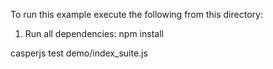 To run this example execute the following from this directory:

1. Run all dependencies: npm install

casperjs test demo/index_suite.js